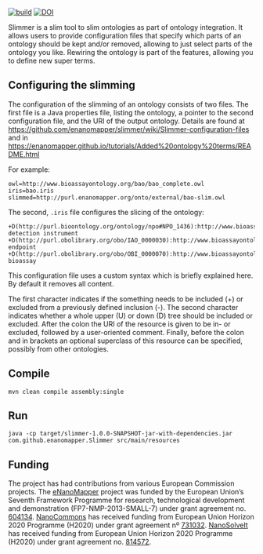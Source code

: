 [![build](https://github.com/enanomapper/slimmer/actions/workflows/maven.yml/badge.svg)](https://github.com/enanomapper/slimmer/actions/workflows/maven.yml)
[![DOI](https://zenodo.org/badge/DOI/10.5281/zenodo.4546421.svg)](https://doi.org/10.5281/zenodo.4546421)

Slimmer is a slim tool to slim ontologies as part of ontology integration. It allows users to
provide configuration files that specify which parts of an ontology should be kept and/or
removed, allowing to just select parts of the ontology you like. Rewiring the ontology is part
of the features, allowing you to define new super terms.

Configuring the slimming
------------------------

The configuration of the slimming of an ontology consists of two files. The first file is a
Java properties file, listing the ontology, a pointer to the second configuration file, and
the URI of the output ontology. Details are found at https://github.com/enanomapper/slimmer/wiki/Slimmer-configuration-files
and in https://enanomapper.github.io/tutorials/Added%20ontology%20terms/README.html

For example:

```
owl=http://www.bioassayontology.org/bao/bao_complete.owl
iris=bao.iris
slimmed=http://purl.enanomapper.org/onto/external/bao-slim.owl
```

The second, `.iris` file configures the slicing of the ontology:

```
+D(http://purl.bioontology.org/ontology/npo#NPO_1436):http://www.bioassayontology.org/bao#BAO_0000697 detection instrument
+D(http://purl.obolibrary.org/obo/IAO_0000030):http://www.bioassayontology.org/bao#BAO_0000179 endpoint
+D(http://purl.obolibrary.org/obo/OBI_0000070):http://www.bioassayontology.org/bao#BAO_0000015 bioassay
```
 
This configuration file uses a custom syntax which is briefly explained here. By default it removes all content.

The first character indicates if the something needs to be included (+) or excluded from a previously defined
inclusion (-). The second character indicates whether a whole upper (U) or down (D) tree should be included or
excluded. After the colon the URI of the resource is given to be in- or excluded, followed by a user-oriented
comment. Finally, before the colon and in brackets an optional superclass of this resource can be specified,
possibly from other ontologies.

Compile
-------

```shell
mvn clean compile assembly:single
```

Run
---

```shell
java -cp target/slimmer-1.0.0-SNAPSHOT-jar-with-dependencies.jar com.github.enanomapper.Slimmer src/main/resources
```

Funding
-------

The project has had contributions from various European Commission projects. The
[eNanoMapper](http://enanomapper.net/) project was funded by the European Union’s Seventh
Framework Programme for research, technological development and demonstration
(FP7-NMP-2013-SMALL-7) under grant agreement no. [604134](https://cordis.europa.eu/project/id/604134).
[NanoCommons](https://www.nanocommons.eu/) has received funding from European Union Horizon
2020 Programme (H2020) under grant agreement nº [731032](https://cordis.europa.eu/project/id/731032).
[NanoSolveIt](https://nanosolveit.eu/) has received funding from European Union Horizon 2020 Programme (H2020) under grant agreement no.
[814572](https://cordis.europa.eu/project/id/814572).
